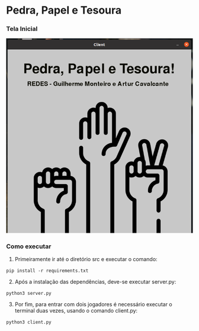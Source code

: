 # Pedra, Papel e Tesoura
### Tela Inicial

![Captura de tela de 2022-02-22 00-11-21](https://github.com/GuilhermeMonteiroPeixoto/Pedra-Papel-Tesoura-Multiplayer/blob/main/Captura%20de%20tela%20de%202022-02-22%2000-11-21.png)

### Como executar
1. Primeiramente ir até o diretório src e executar o comando:
```
pip install -r requirements.txt
```
2. Após a instalação das dependências, deve-se executar server.py:
```
python3 server.py
```
3. Por fim, para entrar com dois jogadores é necessário executar o terminal duas vezes, usando o comando client.py:
```
python3 client.py
```
